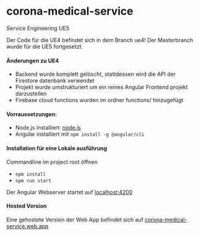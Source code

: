 # corona-medical-service

Service Engineering UE5

Der Code für die UE4 befindet sich in dem Branch ue4!
Der Masterbranch wurde für die UE5 fortgesetzt.

#### Änderungen zu UE4

- Backend wurde komplett gelöscht, stattdessen wird die API der Firestore datenbank verwendet
- Projekt wurde umstrukturiert um ein reines Angular Frontend projekt darzustellen
- Firebase cloud functions wurden im ordner functions/ hinzugefügt

#### Vorraussetzungen:

- Node.js installiert: [node.js](https://nodejs.org/en/)
- Angular installiert mit `npm install -g @angular/cli`

#### Installation für eine Lokale ausführung

Commandline im project root öffnen

- `npm install`
- `npm run start`

Der Angular Webserver startet auf [localhost:4200](http://localhost:4200)

#### Hosted Version

Eine gehostete Version der Web App befindet sich auf [corona-medical-service.web.app](https://corona-medical-service.web.app/)
